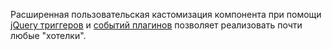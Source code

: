 Расширенная пользовательская кастомизация компонента при помощи [jQuery триггеров][1] и [событий плагинов][2] позволяет реализовать почти любые "хотелки".

[1]: /ru/01_Компоненты/02_miniShop2/05_Другие_дополнения/03_msPromoCode/08_jQuery_события.md
[2]: /ru/01_Компоненты/02_miniShop2/05_Другие_дополнения/03_msPromoCode/10_События_плагинов/
